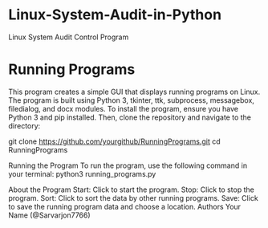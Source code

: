 # Linux-System-Audit-in-Python
Linux System Audit Control Program
# Running Programs

This program creates a simple GUI that displays running programs on Linux. The program is built using Python 3, tkinter, ttk, subprocess, messagebox, filedialog, and docx modules.
To install the program, ensure you have Python 3 and pip installed. Then, clone the repository and navigate to the directory:

git clone https://github.com/yourgithub/RunningPrograms.git
cd RunningPrograms

Running the Program
To run the program, use the following command in your terminal:
python3 running_programs.py


About the Program
Start: Click to start the program.
Stop: Click to stop the program.
Sort: Click to sort the data by other running programs.
Save: Click to save the running program data and choose a location.
Authors
Your Name (@Sarvarjon7766)





